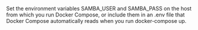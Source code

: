 Set the environment variables SAMBA_USER and SAMBA_PASS on the host from which you run Docker Compose, or include them in an .env file that Docker Compose automatically reads when you run docker-compose up.
